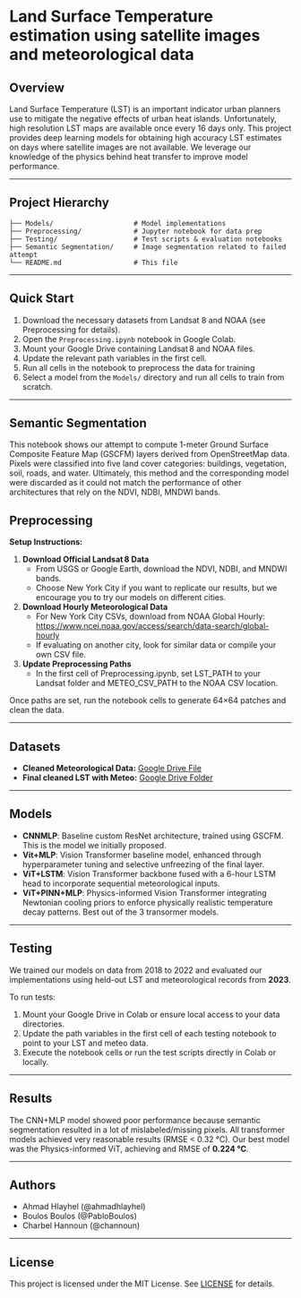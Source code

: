 # Land Surface Temperature estimation using satellite images and meteorological data

## Overview
Land Surface Temperature (LST) is an important indicator urban planners use to mitigate the negative effects of urban heat islands. Unfortunately, high resolution LST maps are available once every 16 days only. This project provides deep learning models for obtaining high accuracy LST estimates on days where satellite images are not available. We leverage our knowledge of the physics behind heat transfer to improve model performance.

---

## Project Hierarchy
```
├── Models/                    # Model implementations
├── Preprocessing/             # Jupyter notebook for data prep
├── Testing/                   # Test scripts & evaluation notebooks
├── Semantic Segmentation/     # Image segmentation related to failed attempt
└── README.md                  # This file
```

---

## Quick Start
1. Download the necessary datasets from Landsat 8 and NOAA (see Preprocessing for details).
2. Open the `Preprocessing.ipynb` notebook in Google Colab.
3. Mount your Google Drive containing Landsat 8 and NOAA files.
4. Update the relevant path variables in the first cell.
5. Run all cells in the notebook to preprocess the data for training
6. Select a model from the `Models/` directory and run all cells to train from scratch.

---

## Semantic Segmentation
This notebook shows our attempt to compute 1-meter Ground Surface Composite Feature Map (GSCFM) layers derived from OpenStreetMap data. Pixels were classified into five land cover categories: buildings, vegetation, soil, roads, and water. Ultimately, this method and the corresponding model were discarded as it could not match the performance of other architectures that rely on the NDVI, NDBI, MNDWI bands.

## Preprocessing
**Setup Instructions:**
1. **Download Official Landsat 8 Data**
   - From USGS or Google Earth, download the NDVI, NDBI, and MNDWI bands.
   - Choose New York City if you want to replicate our results, but we encourage you to try our models on different cities.
2. **Download Hourly Meteorological Data**
   - For New York City CSVs, download from NOAA Global Hourly: https://www.ncei.noaa.gov/access/search/data-search/global-hourly
   - If evaluating on another city, look for similar data or compile your own CSV file.
3. **Update Preprocessing Paths**
   - In the first cell of Preprocessing.ipynb, set LST_PATH to your Landsat folder and METEO_CSV_PATH to the NOAA CSV location.

Once paths are set, run the notebook cells to generate 64×64 patches and clean the data.

---

## Datasets
- **Cleaned Meteorological Data:** [Google Drive File](https://drive.google.com/file/d/1deViWatJluFPJC9HweI2Db-tfeFyRst2/view?usp=drive_link)
- **Final cleaned LST with Meteo:** [Google Drive Folder](https://drive.google.com/drive/folders/1nXb8mzun6akRigNKNxWN9S0lplsE6m3V?usp=drive_link)

---

## Models
- **CNNMLP**: Baseline custom ResNet architecture, trained using GSCFM. This is the model we initially proposed. 
- **Vit+MLP**: Vision Transformer baseline model, enhanced through hyperparameter tuning and selective unfreezing of the final layer.
- **ViT+LSTM**: Vision Transformer backbone fused with a 6-hour LSTM head to incorporate sequential meteorological inputs.
- **ViT+PINN+MLP**: Physics-informed Vision Transformer integrating Newtonian cooling priors to enforce physically realistic temperature decay patterns. Best out of the 3 transormer models.

---

## Testing
We trained our models on data from 2018 to 2022 and evaluated our implementations using held-out LST and meteorological records from **2023**.

To run tests:
1. Mount your Google Drive in Colab or ensure local access to your data directories.
2. Update the path variables in the first cell of each testing notebook to point to your LST and meteo data.
3. Execute the notebook cells or run the test scripts directly in Colab or locally.

---

## Results
The CNN+MLP model showed poor performance because semantic segmentation resulted in a lot of mislabeled/missing pixels. All transformer models achieved very reasonable results (RMSE < 0.32 °C). Our best model was the Physics-informed ViT, achieving and RMSE of **0.224 °C**.

---

## Authors
- Ahmad Hlayhel (@ahmadhlayhel)
- Boulos Boulos (@PabloBoulos)
- Charbel Hannoun (@channoun)

---

## License
This project is licensed under the MIT License. See [LICENSE](LICENSE) for details.
